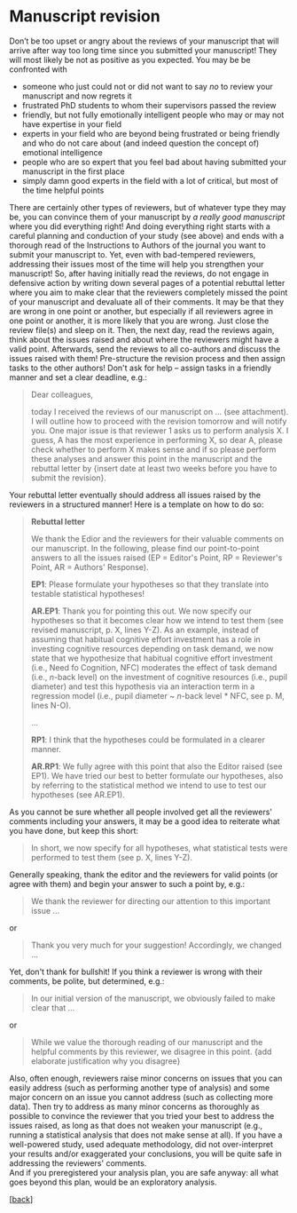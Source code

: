 # Manuscript revision

Don’t be too upset or angry about the reviews of your manuscript that will arrive after way too long time since you submitted your manuscript! 
They will most likely be not as positive as you expected.
You may be be confronted with 

- someone who just could not or did not want to say *no* to review your manuscript and now regrets it
- frustrated PhD students to whom their supervisors passed the review
- friendly, but not fully emotionally intelligent people who may or may not have expertise in your field
- experts in your field who are beyond being frustrated or being friendly and who do not care about (and indeed question the concept of) emotional intelligence
- people who are so expert that you feel bad about having submitted your manuscript in the first place
- simply damn good experts in the field with a lot of critical, but most of the time helpful points   
 
There are certainly other types of reviewers, but of whatever type they may be, you can convince them of your manuscript by *a really good manuscript* where you did everything right! 
And doing everything right starts with a careful planning and conduction of your study (see above) and ends with a thorough read of the Instructions to Authors of the journal you want to submit your manuscript to.
Yet, even with bad-tempered reviewers, addressing their issues most of the time will help you strengthen your manuscript!
So, after having initially read the reviews, do not engage in defensive action by writing down several pages of a potential rebuttal letter where you aim to make clear that the reviewers completely missed the point of your manuscript and devaluate all of their comments. 
It may be that they are wrong in one point or another, but especially if all reviewers agree in one point or another, it is more likely that you are wrong.
Just close the review file(s) and sleep on it.
Then, the next day, read the reviews again, think about the issues raised and about where the reviewers might have a valid point.
Afterwards, send the reviews to all co-authors and discuss the issues raised with them!
Pre-structure the revision process and then assign tasks to the other authors! Don't ask for help – assign tasks in a friendly manner and set a clear deadline, e.g.:

> Dear colleagues,
> 
> today I received the reviews of our manuscript on ... (see attachment). I will outline how to proceed with the revision tomorrow and will notify you. One major issue is that reviewer 1 asks us to perform analysis X. I guess, A has the most experience in performing X, so dear A, please check whether to perform X makes sense and if so please perform these analyses and answer this point in the manuscript and the rebuttal letter by {insert date at least two weeks before you have to submit the revision}.   

Your rebuttal letter eventually should address all issues raised by the reviewers in a structured manner! Here is a template on how to do so:

> **Rebuttal letter**
> 
> We thank the Edior and the reviewers for their valuable comments on our manuscript. In the following, please find our point-to-point answers to all the issues raised (EP = Editor's Point, RP = Reviewer's Point, AR = Authors' Response).
> 
> **EP1**: Please formulate your hypotheses so that they translate into testable statistical hypotheses!
> 
> **AR.EP1**: Thank you for pointing this out. We now specify our hypotheses so that it becomes clear how we intend to test them (see revised manuscript, p. X, lines Y-Z). As an example, instead of assuming that habitual cognitive effort investment has a role in investing cognitive resources depending on task demand, we now state that we hypothesize that habitual cognitive effort investment (i.e., Need fo Cognition, NFC) moderates the effect of task demand (i.e., *n*-back level) on the investment of cognitive resources (i.e., pupil diameter) and test this hypothesis via an interaction term in a regression model (i.e., pupil diameter ~ *n*-back level * NFC, see p. M, lines N-O).
>
> ...
>
> **RP1**: I think that the hypotheses could be formulated in a clearer manner.
>
> **AR.RP1**: We fully agree with this point that also the Editor raised (see EP1). We have tried our best to better formulate our hypotheses, also by referring to the statistical method we intend to use to test our hypotheses (see AR.EP1). 

As you cannot be sure whether all people involved get all the reviewers' comments including your answers, it may be a good idea to reiterate what you have done, but keep this short:

> In short, we now specify for all hypotheses, what statistical tests were performed to test them (see p. X, lines Y-Z).

Generally speaking, thank the editor and the reviewers for valid points (or agree with them) and begin your answer to such a point by, e.g.: 

> We thank the reviewer for directing our attention to this important issue ...

or

> Thank you very much for your suggestion! Accordingly, we changed ...

Yet, don't thank for bullshit! If you think a reviewer is wrong with their comments, be polite, but determined, e.g.:

> In our initial version of the manuscript, we obviously failed to make clear that ...

or 

> While we value the thorough reading of our manuscript and the helpful comments by this reviewer, we disagree in this point. {add elaborate justification why you disagree}    

Also, often enough, reviewers raise minor concerns on issues that you can easily address (such as performing another type of analysis) and some major concern on an issue you cannot address (such as collecting more data). 
Then try to address as many minor concerns as thoroughly as possible to convince the reviewer that you tried your best to address the issues raised, as long as that does not weaken your manuscript (e.g., running a statistical analysis that does not make sense at all). 
If you have a well-powered study, used adequate methodology, did not over-interpret your results and/or exaggerated your conclusions, you will be quite safe in addressing the reviewers' comments.  
And if you preregistered your analysis plan, you are safe anyway: all what goes beyond this plan, would be an exploratory analysis.

[[back](00_How_to_organize_a_research_project.md#organization-of-this-manual)]
